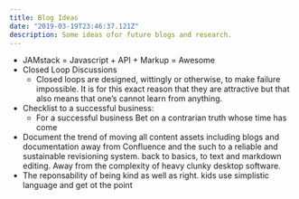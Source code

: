 ```yaml
---
title: Blog Ideas
date: "2019-03-19T23:46:37.121Z"
description: Some ideas ofor future blogs and research.
---
```




* JAMstack = Javascript + API + Markup = Awesome
* Closed Loop Discussions
   * Closed loops are designed, wittingly or otherwise, to make failure impossible. It is for this exact reason that they are attractive but that also means that one’s cannot learn from anything.
* Checklist to a successful business:
   * For a successful business Bet on a contrarian truth whose time has come
* Document the trend of moving all content assets including blogs and documentation away from Confluence and the such to a reliable and sustainable revisioning system. back to basics, to text and markdown editing. Away from the complexity of heavy clunky desktop software.
* The reponsability of being kind as well as right. kids use simplistic language and get ot the point 


  